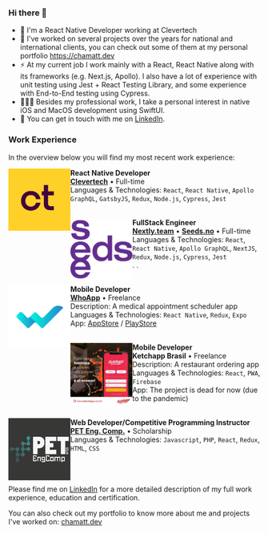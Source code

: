 ### Hi there 👋

- 🔭 I'm a React Native Developer working at Clevertech
- 🌱 I've worked on several projects over the years for national and international clients, you can check out some of them at my personal portfolio https://chamatt.dev
- ⚡ At my current job I work mainly with a React, React Native along with its frameworks (e.g. Next.js, Apollo). I also have a lot of experience with unit testing using Jest + React Testing Library, and some experience with End-to-End testing using Cypress. 
- 👨🏽‍💻 Besides my professional work, I take a personal interest in native iOS and MacOS development using SwiftUI.
- 💬 You can get in touch with me on [LinkedIn](https://www.linkedin.com/in/matheusdelunardo/).

### Work Experience
In the overview below you will find my most recent work experience:

[<img align="left" height="124px" width="124px" alt="Seeds.no" src="https://raw.githubusercontent.com/chamatt/chamatt/main/clevertech_logo.jpeg"/>](https://clevertech.biz/)

**React Native Developer** \
[**Clevertech**](https://clevertech.biz/) • Full-time \
Languages & Technologies: `React`, `React Native`, `Apollo GraphQL`, `GatsbyJS`, `Redux`, `Node.js`, `Cypress`, `Jest` 
<br/>
<br/>

[<img align="left" height="124px" width="124px" alt="Seeds.no" src="https://raw.githubusercontent.com/chamatt/chamatt/main/seeds_logo.jpeg?s=250"/>](https://seeds.no/)

**FullStack Engineer** \
[**Nextly.team**](https://nextly.team/) • [**Seeds.no**](https://nextly.team/) • Full-time \
Languages & Technologies: `React`, `React Native`, `Apollo GraphQL`, `NextJS`, `Redux`, `Node.js`, `Cypress`, `Jest` \
.
.
<br/>
<br/>

[<img align="left" height="124px" width="124px" alt="whoapp.com.br" src="https://raw.githubusercontent.com/chamatt/chamatt/main/who_app_logo.png?s=200"/>](https://whoapp.com.br/)

**Mobile Developer** \
[**WhoApp**](https://whoapp.com.br/) • Freelance \
Description: A medical appointment scheduler app \
Languages & Technologies: `React Native`, `Redux`, `Expo`\
App: [AppStore](https://apps.apple.com/br/app/who/id1550534487) / [PlayStore](https://play.google.com/store/apps/details?id=br.com.whoapp)
<br/>
<br/>

[<img align="left" height="124px" width="124px" alt="ketchapp.com.br" src="https://raw.githubusercontent.com/chamatt/chamatt/main/ketchapp_logo.jpeg?s=200"/>](https://www.instagram.com/ketchapp_br/)

**Mobile Developer** \
**Ketchapp Brasil** • Freelance \
Description: A restaurant ordering app \
Languages & Technologies: `React`, `PWA`, `Firebase`\
App: The project is dead for now (due to the pandemic)
<br/>
<br/>

[<img align="left" height="124px" width="124px" alt="PET Eng Comp" src="https://raw.githubusercontent.com/chamatt/chamatt/main/pet_logo.png?s=250"/>](https://pet.inf.ufes.br/)

**Web Developer/Competitive Programming Instructor** \
[**PET Eng. Comp.**](https://pet.inf.ufes.br/) • Scholarship \
Languages & Technologies: `Javascript`, `PHP`, `React`, `Redux`, `HTML`, `CSS` \
<br/>
<br/>
<br/>

Please find me on [LinkedIn](https://www.linkedin.com/in/matheusdelunardo/) for a more detailed description of my full work experience, education and certification.

You can also check out my portfolio to know more about me and projects I've worked on: [chamatt.dev](https://chamatt.dev)
